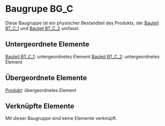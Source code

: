 # Baugrupe BG_C
Diese Baugruppe ist ein physischer Bestandteil des Produkts, der [Bauteil BT_C_1](BT_C_1.md) und [Bauteil BT_C_2](BT_C_2.md) umfasst.

## Untergeordnete Elemente
[Bauteil BT_C_1](BT_C_1.md): untergeordnetes Element
[Bauteil BT_C_2](BT_C_2.md): untergeordnetes Element

## Übergeordnete Elemente
[Produkt](Produkt.md): übergeordnetes Element

## Verknüpfte Elemente
Mit dieser Baugruppe sind keine Elemente verknüpft.